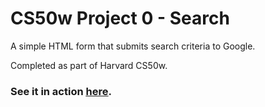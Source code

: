 # CS50w Project 0 - Search
<p>A simple HTML form that submits search criteria to Google.</p>
<p>Completed as part of Harvard CS50w.</p>

### See it in action <a href="https://mheyda-cs50w-search.netlify.app/" target="_blank"><ins>here</ins></a>.

